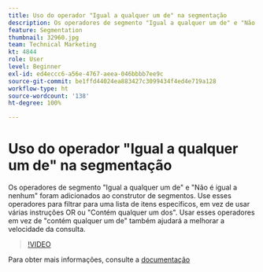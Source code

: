 ```yaml
---
title: Uso do operador "Igual a qualquer um de" na segmentação
description: Os operadores de segmento "Igual a qualquer um de" e "Não é igual a nenhum" foram adicionados ao construtor de segmentos. Use esses operadores para filtrar para uma lista de itens específicos, em vez de usar várias instruções OR ou "Contém qualquer um dos". Usar esses operadores em vez de "contém qualquer um de" também ajudará a melhorar a velocidade da consulta.
feature: Segmentation
thumbnail: 32960.jpg
team: Technical Marketing
kt: 4844
role: User
level: Beginner
exl-id: ed4eccc6-a56e-4767-aeea-046bbbb7ee9c
source-git-commit: be1ffd44024ea883427c3099434f4ed4e719a128
workflow-type: ht
source-wordcount: '138'
ht-degree: 100%

---
```


# Uso do operador &quot;Igual a qualquer um de&quot; na segmentação

Os operadores de segmento &quot;Igual a qualquer um de&quot; e &quot;Não é igual a nenhum&quot; foram adicionados ao construtor de segmentos. Use esses operadores para filtrar para uma lista de itens específicos, em vez de usar várias instruções OR ou &quot;Contém qualquer um dos&quot;. Usar esses operadores em vez de &quot;contém qualquer um de&quot; também ajudará a melhorar a velocidade da consulta.

>[!VIDEO](https://video.tv.adobe.com/v/32960/?quality=12)

Para obter mais informações, consulte a [documentação](https://experienceleague.adobe.com/docs/analytics/components/segmentation/segment-reference/seg-operators.html?lang=pt-BR)
